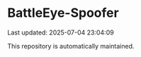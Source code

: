 # BattleEye-Spoofer

Last updated: 2025-07-04 23:04:09

This repository is automatically maintained.
